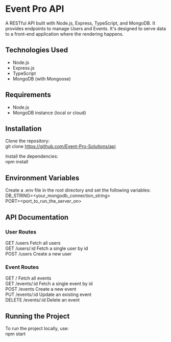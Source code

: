 # Event Pro API
A RESTful API built with Node.js, Express, TypeScript, and MongoDB. It provides endpoints to manage Users and Events. It's designed to serve data to a front-end application where the rendering happens.

## Technologies Used
- Node.js
- Express.js
- TypeScript
- MongoDB (with Mongoose)

## Requirements
- Node.js
- MongoDB instance (local or cloud)

## Installation
Clone the repository:  
git clone https://github.com/Event-Pro-Solutions/api

Install the dependencies:  
npm install

## Environment Variables
Create a .env file in the root directory and set the following variables:  
DB_STRING=<your_mongodb_connection_string>  
PORT=<port_to_run_the_server_on>

## API Documentation
### User Routes  
GET /users            Fetch all users  
GET /users/:id        Fetch a single user by id  
POST /users           Create a new user  

### Event Routes  
GET /                 Fetch all events  
GET /events/:id       Fetch a single event by id  
POST /events          Create a new event  
PUT /events/:id       Update an existing event  
DELETE /events/:id    Delete an event  

## Running the Project  
To run the project locally, use:  
npm start